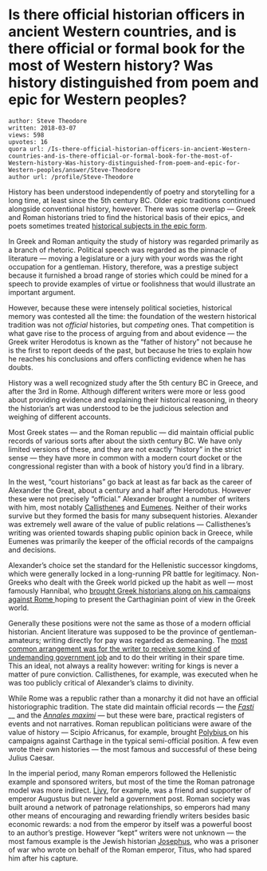 # Is there official historian officers in ancient Western countries, and is there official or formal book for the most of Western history? Was history distinguished from poem and epic for Western peoples?

	author: Steve Theodore
	written: 2018-03-07
	views: 598
	upvotes: 16
	quora url: /Is-there-official-historian-officers-in-ancient-Western-countries-and-is-there-official-or-formal-book-for-the-most-of-Western-history-Was-history-distinguished-from-poem-and-epic-for-Western-peoples/answer/Steve-Theodore
	author url: /profile/Steve-Theodore


History has been understood independently of poetry and storytelling for a long time, at least since the 5th century BC. Older epic traditions continued alongside conventional history, however. There was some overlap — Greek and Roman historians tried to find the historical basis of their epics, and poets sometimes treated [historical subjects in the epic form](https://en.wikipedia.org/wiki/Pharsalia).

In Greek and Roman antiquity the study of history was regarded primarily as a branch of rhetoric. Political speech was regarded as the pinnacle of literature — moving a legislature or a jury with your words was the right occupation for a gentleman. History, therefore, was a prestige subject because it furnished a broad range of stories which could be mined for a speech to provide examples of virtue or foolishness that would illustrate an important argument.

However, because these were intensely political societies, historical memory was contested all the time: the foundation of the western historical tradition was not _official_  histories, but _competing_ ones. That competition is what gave rise to the process of arguing from and about evidence — the Greek writer Herodotus is known as the “father of history” not because he is the first to report deeds of the past, but because he tries to explain how he reaches his conclusions and offers conflicting evidence when he has doubts.

History was a well recognized study after the 5th century BC in Greece, and after the 3rd in Rome. Although different writers were more or less good about providing evidence and explaining their historical reasoning, in theory the historian’s art was understood to be the judicious selection and weighing of different accounts.

Most Greek states — and the Roman republic — did maintain official public records of various sorts after about the sixth century BC. We have only limited versions of these, and they are not exactly “history” in the strict sense — they have more in common with a modern court docket or the congressional register than with a book of history you’d find in a library.

In the west, “court historians” go back at least as far back as the career of Alexander the Great, about a century and a half after Herodotus. However these were not precisely “official.” Alexander brought a number of writers with him, most notably [Callisthenes](https://en.wikipedia.org/wiki/Callisthenes) and [Eumenes](https://en.wikipedia.org/wiki/Eumenes). Neither of their works survive but they formed the basis for many subsequent histories. Alexander was extremely well aware of the value of public relations — Callisthenes’s writing was oriented towards shaping public opinion back in Greece, while Eumenes was primarily the keeper of the official records of the campaigns and decisions.

Alexander’s choice set the standard for the Hellenistic successor kingdoms, which were generally locked in a long-running PR battle for legitimacy. Non-Greeks who dealt with the Greek world picked up the habit as well — most famously Hannibal, who [brought Greek historians along on his campaigns against Rome ](https://en.wikipedia.org/wiki/Sosylus_of_Lacedaemon)hoping to present the Carthaginian point of view in the Greek world.

Generally these positions were not the same as those of a modern official historian. Ancient literature was supposed to be the province of gentleman-amateurs; writing directly for pay was regarded as demeaning. The [most common arrangement was for the writer to receive some kind of undemanding government job](https://www.quora.com/How-did-ancient-historians-and-writers-Herodotus-or-Josephus-e-g-support-themselves-financially-Did-they-have-wealthy-patrons-like-Renaissance-writers-and-artists-did/answer/Steve-Theodore) and to do their writing in their spare time. This an ideal, not always a reality however: writing for kings is never a matter of pure conviction. Callisthenes, for example, was executed when he was too publicly critical of Alexander’s claims to divinity.

While Rome was a republic rather than a monarchy it did not have an official historiographic tradition. The state did maintain official records — the _[Fasti](https://en.wikipedia.org/wiki/Fasti)_ __ and the _[Annales maximi](https://en.wikipedia.org/wiki/Annales_maximi)_ — but these were bare, practical registers of events and not narratives. Roman republican politicians were aware of the value of history — Scipio Africanus, for example, brought [Polybius ](https://en.wikipedia.org/wiki/Polybius)on his campaigns against Carthage in the typical semi-official position. A few even wrote their own histories — the most famous and successful of these being Julius Caesar.

In the imperial period, many Roman emperors followed the Hellenistic example and sponsored writers, but most of the time the Roman patronage model was more indirect. [Livy](https://en.wikipedia.org/wiki/Livy), for example, was a friend and supporter of emperor Augustus but never held a government post. Roman society was built around a network of patronage relationships, so emperors had many other means of encouraging and rewarding friendly writers besides basic economic rewards: a nod from the emperor by itself was a powerful boost to an author’s prestige. However “kept” writers were not unknown — the most famous example is the Jewish historian [Josephus](https://en.wikipedia.org/wiki/Josephus), who was a prisoner of war who wrote on behalf of the Roman emperor, Titus, who had spared him after his capture.

